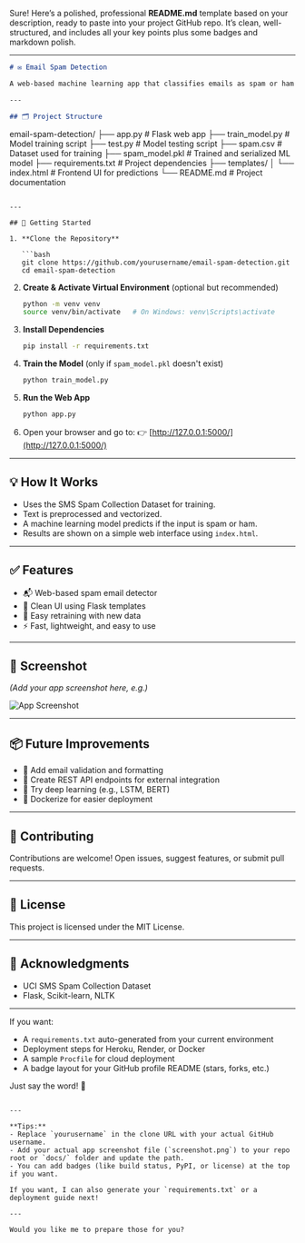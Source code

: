 Sure! Here’s a polished, professional **README.md** template based on your description, ready to paste into your project GitHub repo. It’s clean, well-structured, and includes all your key points plus some badges and markdown polish.

---

```markdown
# ✉️ Email Spam Detection

A web-based machine learning app that classifies emails as spam or ham (not spam). Built with Python, Flask, and a trained spam detection model, it provides an interactive UI for real-time predictions.

---

## 🗂️ Project Structure

```

email-spam-detection/
├── app.py               # Flask web app
├── train\_model.py       # Model training script
├── test.py              # Model testing script
├── spam.csv             # Dataset used for training
├── spam\_model.pkl       # Trained and serialized ML model
├── requirements.txt     # Project dependencies
├── templates/
│   └── index.html       # Frontend UI for predictions
└── README.md            # Project documentation

````

---

## 🚀 Getting Started

1. **Clone the Repository**

   ```bash
   git clone https://github.com/yourusername/email-spam-detection.git
   cd email-spam-detection
````

2. **Create & Activate Virtual Environment** (optional but recommended)

   ```bash
   python -m venv venv
   source venv/bin/activate   # On Windows: venv\Scripts\activate
   ```

3. **Install Dependencies**

   ```bash
   pip install -r requirements.txt
   ```

4. **Train the Model** (only if `spam_model.pkl` doesn't exist)

   ```bash
   python train_model.py
   ```

5. **Run the Web App**

   ```bash
   python app.py
   ```

6. Open your browser and go to: 👉 [http://127.0.0.1:5000/](http://127.0.0.1:5000/)

---

## 💡 How It Works

* Uses the SMS Spam Collection Dataset for training.
* Text is preprocessed and vectorized.
* A machine learning model predicts if the input is spam or ham.
* Results are shown on a simple web interface using `index.html`.

---

## ✅ Features

* 📬 Web-based spam email detector
* 🎨 Clean UI using Flask templates
* 🔄 Easy retraining with new data
* ⚡ Fast, lightweight, and easy to use

---

## 📸 Screenshot

*(Add your app screenshot here, e.g.)*

![App Screenshot](screenshot.png)

---

## 📦 Future Improvements

* 📧 Add email validation and formatting
* 🔌 Create REST API endpoints for external integration
* 🧠 Try deep learning (e.g., LSTM, BERT)
* 🐳 Dockerize for easier deployment

---

## 🤝 Contributing

Contributions are welcome!
Open issues, suggest features, or submit pull requests.

---

## 📜 License

This project is licensed under the MIT License.

---

## 🙌 Acknowledgments

* UCI SMS Spam Collection Dataset
* Flask, Scikit-learn, NLTK

---

If you want:

* A `requirements.txt` auto-generated from your current environment
* Deployment steps for Heroku, Render, or Docker
* A sample `Procfile` for cloud deployment
* A badge layout for your GitHub profile README (stars, forks, etc.)

Just say the word! 🚀

```

---

**Tips:**  
- Replace `yourusername` in the clone URL with your actual GitHub username.  
- Add your actual app screenshot file (`screenshot.png`) to your repo root or `docs/` folder and update the path.  
- You can add badges (like build status, PyPI, or license) at the top if you want.

If you want, I can also generate your `requirements.txt` or a deployment guide next!

---

Would you like me to prepare those for you?
```
